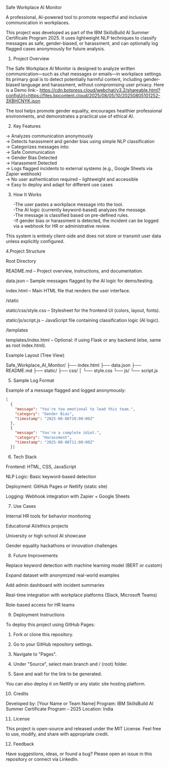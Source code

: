   Safe Workplace AI Monitor

A professional, AI-powered tool to promote respectful and inclusive communication in workplaces.

This project was developed as part of the IBM SkillsBuild AI Summer Certificate Program 2025. It uses lightweight NLP techniques to classify messages as safe, gender-biased, or harassment, and can optionally log flagged cases anonymously for future analysis.


1. Project Overview

The Safe Workplace AI Monitor is designed to analyze written communication—such as chat messages or emails—in workplace settings. Its primary goal is to detect potentially harmful content, including gender-biased language and harassment, without compromising user privacy.
Here is a Demo link:- https://cdn.botpress.cloud/webchat/v3.2/shareable.html?configUrl=https://files.bpcontent.cloud/2025/08/05/10/20250805101252-3XBHCNYK.json

The tool helps promote gender equality, encourages healthier professional environments, and demonstrates a practical use of ethical AI.


 2. Key Features

-> Analyzes communication anonymously  
-> Detects harassment and gender bias using simple NLP classification  
-> Categorizes messages into:  
  -> Safe Communication  
  -> Gender Bias Detected  
  -> Harassment Detected  
-> Logs flagged incidents to external systems (e.g., Google Sheets via Zapier webhook)  
-> No user authentication required – lightweight and accessible  
-> Easy to deploy and adapt for different use cases  


 3. How It Works

     -The user pastes a workplace message into the tool.  
     -The AI logic (currently keyword-based) analyzes the message.  
     -The message is classified based on pre-defined rules.  
     -If gender bias or harassment is detected, the incident can be logged via a webhook for HR or administrative review.  

This system is entirely client-side and does not store or transmit user data unless explicitly configured.


4.Project Structure

Root Directory

README.md – Project overview, instructions, and documentation.

data.json – Sample messages flagged by the AI logic for demo/testing.

index.html – Main HTML file that renders the user interface.


/static

static/css/style.css – Stylesheet for the frontend UI (colors, layout, fonts).

static/js/script.js – JavaScript file containing classification logic (AI logic).


/templates

templates/index.html – Optional: if using Flask or any backend (else, same as root index.html).

Example Layout (Tree View)

Safe_Workplace_AI_Monitor/
├── index.html
├── data.json
├── README.md
├── static/
    ├── css/
    │   └── style.css
    └── js/
        └── script.js


5. Sample Log Format

Example of a message flagged and logged anonymously:

```json
[
  {
    "message": "You're too emotional to lead this team.",
    "category": "Gender Bias",
    "timestamp": "2025-08-06T10:00:00Z"
  },
  {
    "message": "You're a complete idiot.",
    "category": "Harassment",
    "timestamp": "2025-08-06T11:00:00Z"
  }]
```

6. Tech Stack

Frontend: HTML, CSS, JavaScript

NLP Logic: Basic keyword-based detection

Deployment: GitHub Pages or Netlify (static site)

Logging: Webhook integration with Zapier + Google Sheets


7. Use Cases

Internal HR tools for behavior monitoring

Educational AI/ethics projects

University or high school AI showcase

Gender equality hackathons or innovation challenges


8. Future Improvements

Replace keyword detection with machine learning model (BERT or custom)

Expand dataset with anonymized real-world examples

Add admin dashboard with incident summaries

Real-time integration with workplace platforms (Slack, Microsoft Teams)

Role-based access for HR teams


9. Deployment Instructions

To deploy this project using GitHub Pages:

1. Fork or clone this repository.


2. Go to your GitHub repository settings.


3. Navigate to "Pages".


4. Under "Source", select main branch and / (root) folder.


5. Save and wait for the link to be generated.



You can also deploy it on Netlify or any static site hosting platform.


10. Credits

Developed by: [Your Name or Team Name]
Program: IBM SkillsBuild AI Summer Certificate Program – 2025
Location: India



11. License

This project is open-source and released under the MIT License.
Feel free to use, modify, and share with appropriate credit.


12. Feedback

Have suggestions, ideas, or found a bug?
Please open an issue in this repository or connect via LinkedIn.

